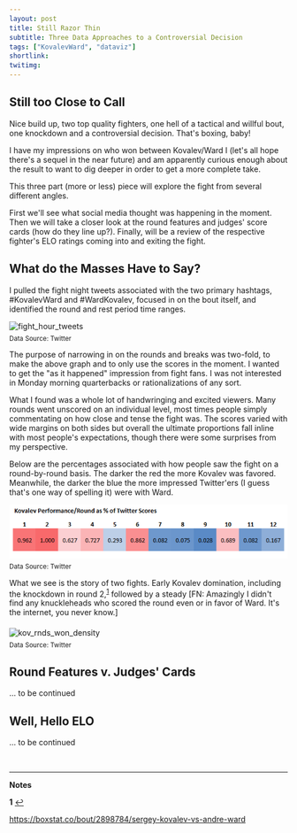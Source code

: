 ```yaml
---
layout: post
title: Still Razor Thin
subtitle: Three Data Approaches to a Controversial Decision
tags: ["KovalevWard", "dataviz"]
shortlink: 
twitimg: 
---
```


## Still too Close to Call

Nice build up, two top quality fighters, one hell of a tactical and willful bout, one knockdown and a controversial decision. That's boxing, baby!

I have my impressions on who won between Kovalev/Ward I (let's all hope there's a sequel in the near future) and am apparently curious enough about the result to want to dig deeper in order to get a more complete take.

This three part (more or less) piece will explore the fight from several different angles. 

First we'll see what social media thought was happening in the moment. Then we will take a closer look at the round features and judges' score cards (how do they line up?). Finally, will be a review of the respective fighter's ELO ratings coming into and exiting the fight. 

## What do the Masses Have to Say?

I pulled the fight night tweets associated with the two primary hashtags, #KovalevWard and #WardKovalev, focused in on the bout itself, and identified the round and rest period time ranges.

<img src="/gallery/2016/boxing/kov-ward/fight_hour_tweets.PNG" alt="fight_hour_tweets" /><br>
<sub>Data Source: Twitter</sub>

The purpose of narrowing in on the rounds and breaks was two-fold, to make the above graph and to only use the scores in the moment. I wanted to get the "as it happened" impression from fight fans. I was not interested in Monday morning quarterbacks or rationalizations of any sort. 

What I found was a whole lot of handwringing and excited viewers. Many rounds went unscored on an individual level, most times people simply commentating on how close and tense the fight was. The scores varied with wide margins on both sides but overall the ultimate proportions fall inline with most people's expectations, though there were some surprises from my perspective. 

Below are the percentages associated with how people saw the fight on a round-by-round basis. The darker the red the more Kovalev was favored. Meanwhile, the darker the blue the more impressed Twitter'ers (I guess that's one way of spelling it) were with Ward.

<img src="/gallery/2016/boxing/kov-ward/kov_rnd_twt_scoring.PNG" alt="kov_rnd_twt_scoring" align="middle" /><br>
<sub>Data Source: Twitter</sub>

What we see is the story of two fights. Early Kovalev domination, including the knockdown in round 2,<sup id="a1">[1](#f1)</sup> followed by a steady  [FN: Amazingly I didn't find any knuckleheads who scored the round even or in favor of Ward. It's the internet, you never know.]

<img src="/gallery/2016/boxing/kov-ward/kov_rnds_won_density.PNG" alt="kov_rnds_won_density" align="middle" /><br>
<sub>Data Source: Twitter</sub>

## Round Features v. Judges' Cards

... to be continued

## Well, Hello ELO

... to be continued

<br>

---

**Notes**

<b id="f1">1</b>  [↩](#a1) <br>

https://boxstat.co/bout/2898784/sergey-kovalev-vs-andre-ward
